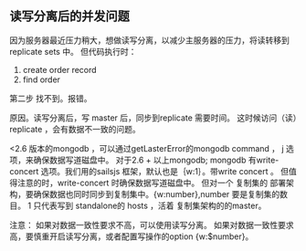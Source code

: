 ## 读写分离后的并发问题 ##

因为服务器最近压力稍大，想做读写分离，以减少主服务器的压力，将读转移到replicate sets 中。
但代码执行时：
  

 1. create order record
 2. find order
 
第二步 找不到。报错。

原因。读写分离后，写 master 后，同步到replicate 需要时间。
这时候访问（读）replicate ，会有数据不一致的问题。

<2.6 版本的mongodb ，可以通过getLasterError的mongodb command ， j 选项，来确保数据写道磁盘中。
对于2.6 + 以上mongodb;
mongodb 有write-concert 选项。我们用的sailsjs 框架，默认也是｛w:1｝。带write concert 。 但值得注意的时，write-concert 时确保数据写道磁盘中。
但对一个 复制集的 部署架构，要确保数据也同时同步到复制集中。{w:number},number 要是复制集的数目。
1 只代表写到 standalone的 hosts ，活着 复制集架构的的master。

注意：
如果对数据一致性要求不高，可以使用读写分离。
如果对数据一致性要求高，要慎重开启读写分离，或者配置写操作的option {w:$number}。
